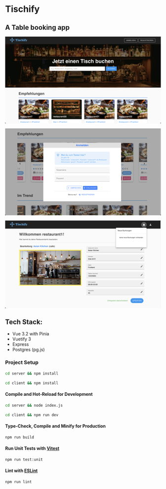 # Tischify

## A Table booking app

![tischify-demo1 image](client/public/tischify-demo.png)

![tischify-demo2 image](client/public/tischify-demo2.png)

![tischify-demo3 image](client/public/tischify-demo3.png)

## Tech Stack:

- Vue 3.2 with Pinia
- Vuetify 3
- Express
- Postgres (pg.js)

### Project Setup

```sh
cd server && npm install
```

```sh
cd client && npm install
```

#### Compile and Hot-Reload for Development

```sh
cd server && node index.js
```

```sh
cd client && npm run dev
```

#### Type-Check, Compile and Minify for Production

```sh
npm run build
```

#### Run Unit Tests with [Vitest](https://vitest.dev/)

```sh
npm run test:unit
```

#### Lint with [ESLint](https://eslint.org/)

```sh
npm run lint
```

